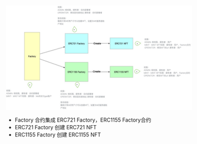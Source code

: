 ![img](./imgs/chart.jpg)

- Factory 合约集成 ERC721 Factory，ERC1155 Factory合约
- ERC721 Factory 创建 ERC721 NFT
- ERC1155 Factory 创建 ERC1155 NFT